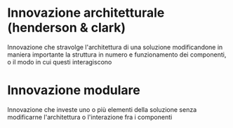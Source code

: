 # Innovazione architetturale (henderson & clark) 

Innovazione che stravolge l'architettura di una soluzione modificandone in maniera importante la struttura in numero e funzionamento dei componenti, o il modo in cui questi interagiscono

# Innovazione modulare

Innovazione che investe uno o più elementi della soluzione senza modificarne l'architettura o l'interazione fra i componenti